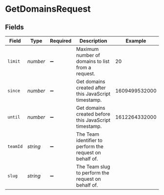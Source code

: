 # GetDomainsRequest


## Fields

| Field                                                    | Type                                                     | Required                                                 | Description                                              | Example                                                  |
| -------------------------------------------------------- | -------------------------------------------------------- | -------------------------------------------------------- | -------------------------------------------------------- | -------------------------------------------------------- |
| `limit`                                                  | *number*                                                 | :heavy_minus_sign:                                       | Maximum number of domains to list from a request.        | 20                                                       |
| `since`                                                  | *number*                                                 | :heavy_minus_sign:                                       | Get domains created after this JavaScript timestamp.     | 1609499532000                                            |
| `until`                                                  | *number*                                                 | :heavy_minus_sign:                                       | Get domains created before this JavaScript timestamp.    | 1612264332000                                            |
| `teamId`                                                 | *string*                                                 | :heavy_minus_sign:                                       | The Team identifier to perform the request on behalf of. |                                                          |
| `slug`                                                   | *string*                                                 | :heavy_minus_sign:                                       | The Team slug to perform the request on behalf of.       |                                                          |
